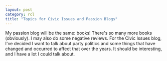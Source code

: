 ```yaml
---
layout: post
category: rcl
title: "Topics for Civic Issues and Passion Blogs"
---
```


My passion blog will be the same: books! There's so many more books (obviously). I may also do some negative reviews. For the Civic Issues blog, I've decided I want to talk about party politics and some things that have changed and occurred to affect that over the years. It should be interesting, and I have a lot I could talk about.